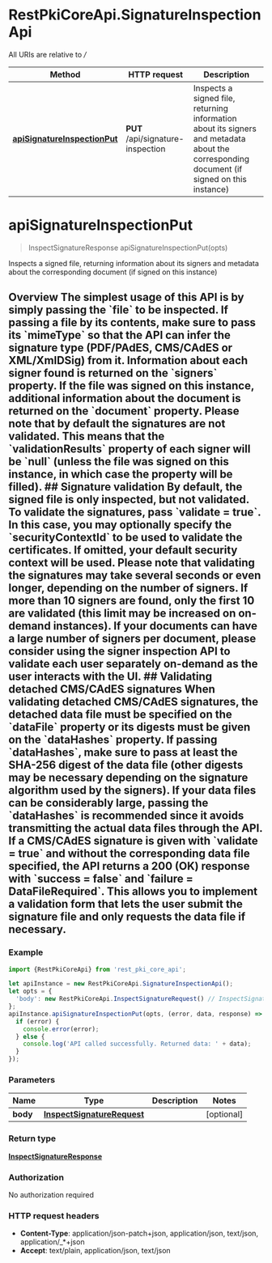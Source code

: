 # RestPkiCoreApi.SignatureInspectionApi

All URIs are relative to */*

Method | HTTP request | Description
------------- | ------------- | -------------
[**apiSignatureInspectionPut**](SignatureInspectionApi.md#apiSignatureInspectionPut) | **PUT** /api/signature-inspection | Inspects a signed file, returning information about its signers and metadata about the corresponding document (if signed on this instance)

<a name="apiSignatureInspectionPut"></a>
# **apiSignatureInspectionPut**
> InspectSignatureResponse apiSignatureInspectionPut(opts)

Inspects a signed file, returning information about its signers and metadata about the corresponding document (if signed on this instance)

## Overview    The simplest usage of this API is by simply passing the &#x60;file&#x60; to be inspected. If passing a file by its contents, make sure to pass its  &#x60;mimeType&#x60; so that the API can infer the signature type (PDF/PAdES, CMS/CAdES or XML/XmlDSig) from it.    Information about each signer found is returned on the &#x60;signers&#x60; property. If the file was signed on this instance, additional information  about the document is returned on the &#x60;document&#x60; property.    Please note that by default the signatures are not validated. This means that the &#x60;validationResults&#x60; property of each signer will be &#x60;null&#x60;  (unless the file was signed on this instance, in which case the property will be filled).    ## Signature validation    By default, the signed file is only inspected, but not validated. To validate the signatures, pass &#x60;validate &#x3D; true&#x60;. In this case, you may  optionally specify the &#x60;securityContextId&#x60; to be used to validate the certificates. If omitted, your default security context will be used.    Please note that validating the signatures may take several seconds or even longer, depending on the number of signers. If more than 10  signers are found, only the first 10 are validated (this limit may be increased on on-demand instances). If your documents can have a large  number of signers per document, please consider using the signer inspection API to validate each user separately on-demand as the user  interacts with the UI.    ## Validating detached CMS/CAdES signatures     When validating detached CMS/CAdES signatures, the detached data file must be specified on the &#x60;dataFile&#x60; property or its digests must be given  on the &#x60;dataHashes&#x60; property. If passing &#x60;dataHashes&#x60;, make sure to pass at least the SHA-256 digest of the data file (other digests may be necessary  depending on the signature algorithm used by the signers). If your data files can be considerably large, passing the &#x60;dataHashes&#x60; is recommended  since it avoids transmitting the actual data files through the API.    If a CMS/CAdES signature is given with &#x60;validate &#x3D; true&#x60; and without the corresponding data file specified, the API returns a 200 (OK) response with  &#x60;success &#x3D; false&#x60; and &#x60;failure &#x3D; DataFileRequired&#x60;. This allows you to implement a validation form that lets the user submit the signature file and only  requests the data file if necessary.

### Example
```javascript
import {RestPkiCoreApi} from 'rest_pki_core_api';

let apiInstance = new RestPkiCoreApi.SignatureInspectionApi();
let opts = { 
  'body': new RestPkiCoreApi.InspectSignatureRequest() // InspectSignatureRequest | 
};
apiInstance.apiSignatureInspectionPut(opts, (error, data, response) => {
  if (error) {
    console.error(error);
  } else {
    console.log('API called successfully. Returned data: ' + data);
  }
});
```

### Parameters

Name | Type | Description  | Notes
------------- | ------------- | ------------- | -------------
 **body** | [**InspectSignatureRequest**](InspectSignatureRequest.md)|  | [optional] 

### Return type

[**InspectSignatureResponse**](InspectSignatureResponse.md)

### Authorization

No authorization required

### HTTP request headers

 - **Content-Type**: application/json-patch+json, application/json, text/json, application/_*+json
 - **Accept**: text/plain, application/json, text/json

